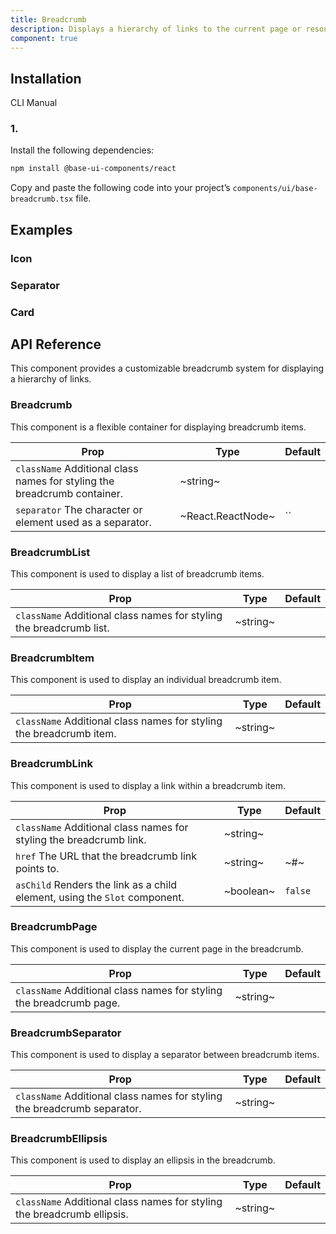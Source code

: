 ```yaml
---
title: Breadcrumb
description: Displays a hierarchy of links to the current page or resource in an application.
component: true
---
```


## Installation

CLI
Manual

### 1.

Install the following dependencies:

```bash
npm install @base-ui-components/react
```

Copy and paste the following code into your project’s `components/ui/base-breadcrumb.tsx` file.

## Examples

### Icon

### Separator

### Card

## API Reference

This component provides a customizable breadcrumb system for displaying a hierarchy of links.

### Breadcrumb

This component is a flexible container for displaying breadcrumb items.

| **Prop**                                                                 | **Type**          | **Default** |
| ------------------------------------------------------------------------ | ----------------- | ----------- |
| `className` Additional class names for styling the breadcrumb container. | ~string~          |             |
| `separator` The character or element used as a separator.                | ~React.ReactNode~ | ``          |

### BreadcrumbList

This component is used to display a list of breadcrumb items.

| **Prop**                                                            | **Type** | **Default** |
| ------------------------------------------------------------------- | -------- | ----------- |
| `className` Additional class names for styling the breadcrumb list. | ~string~ |             |

### BreadcrumbItem

This component is used to display an individual breadcrumb item.

| **Prop**                                                            | **Type** | **Default** |
| ------------------------------------------------------------------- | -------- | ----------- |
| `className` Additional class names for styling the breadcrumb item. | ~string~ |             |

### BreadcrumbLink

This component is used to display a link within a breadcrumb item.

| **Prop**                                                                   | **Type**  | **Default** |
| -------------------------------------------------------------------------- | --------- | ----------- |
| `className` Additional class names for styling the breadcrumb link.        | ~string~  |             |
| `href` The URL that the breadcrumb link points to.                         | ~string~  | ~#~         |
| `asChild` Renders the link as a child element, using the `Slot` component. | ~boolean~ | `false`     |

### BreadcrumbPage

This component is used to display the current page in the breadcrumb.

| **Prop**                                                            | **Type** | **Default** |
| ------------------------------------------------------------------- | -------- | ----------- |
| `className` Additional class names for styling the breadcrumb page. | ~string~ |             |

### BreadcrumbSeparator

This component is used to display a separator between breadcrumb items.

| **Prop**                                                                 | **Type** | **Default** |
| ------------------------------------------------------------------------ | -------- | ----------- |
| `className` Additional class names for styling the breadcrumb separator. | ~string~ |             |

### BreadcrumbEllipsis

This component is used to display an ellipsis in the breadcrumb.

| **Prop**                                                                | **Type** | **Default** |
| ----------------------------------------------------------------------- | -------- | ----------- |
| `className` Additional class names for styling the breadcrumb ellipsis. | ~string~ |             |

